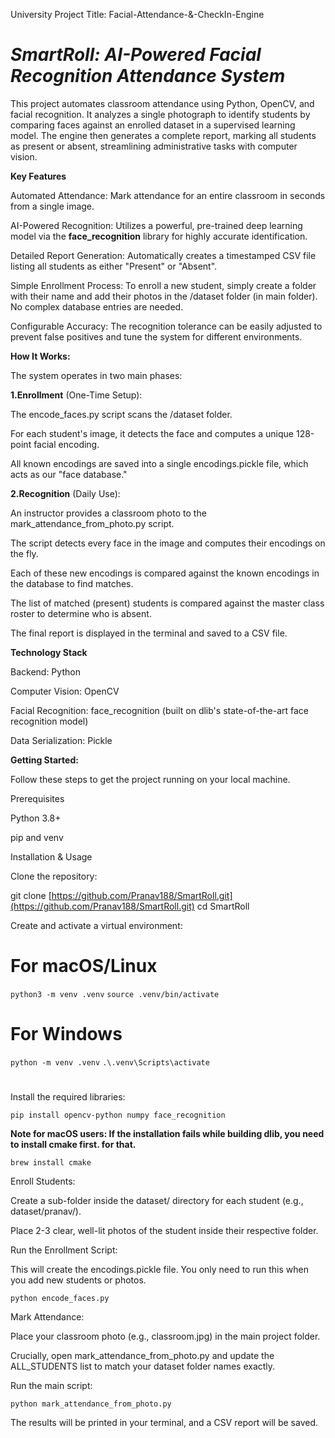 University Project Title: Facial-Attendance-&-CheckIn-Engine

 # *****SmartRoll: AI-Powered Facial Recognition Attendance System*****


This project automates classroom attendance using Python, OpenCV, and facial recognition. It analyzes a single photograph to identify students by comparing faces against an enrolled dataset in a supervised learning model. The engine then generates a complete report, marking all students as present or absent, streamlining administrative tasks with computer vision.

**Key Features**

Automated Attendance: Mark attendance for an entire classroom in seconds from a single image.

AI-Powered Recognition: Utilizes a powerful, pre-trained deep learning model via the **face_recognition** library for highly accurate identification.

Detailed Report Generation: Automatically creates a timestamped CSV file listing all students as either "Present" or "Absent".

Simple Enrollment Process: To enroll a new student, simply create a folder with their name and add their photos in the /dataset folder (in main folder). No complex database entries are needed.

Configurable Accuracy: The recognition tolerance can be easily adjusted to prevent false positives and tune the system for different environments.

**How It Works:**

The system operates in two main phases:

**1.Enrollment** (One-Time Setup):

The encode_faces.py script scans the /dataset folder.

For each student's image, it detects the face and computes a unique 128-point facial encoding.

All known encodings are saved into a single encodings.pickle file, which acts as our "face database."

**2.Recognition** (Daily Use):

An instructor provides a classroom photo to the mark_attendance_from_photo.py script.

The script detects every face in the image and computes their encodings on the fly.

Each of these new encodings is compared against the known encodings in the database to find matches.

The list of matched (present) students is compared against the master class roster to determine who is absent.

The final report is displayed in the terminal and saved to a CSV file.

**Technology Stack**

Backend: Python

Computer Vision: OpenCV

Facial Recognition: face_recognition (built on dlib's state-of-the-art face recognition model)

Data Serialization: Pickle

**Getting Started:**

Follow these steps to get the project running on your local machine.

Prerequisites

Python 3.8+

pip and venv

Installation & Usage

Clone the repository:

git clone [https://github.com/Pranav188/SmartRoll.git](https://github.com/Pranav188/SmartRoll.git)
cd SmartRoll

Create and activate a virtual environment:

# For macOS/Linux
`python3 -m venv .venv`
`source .venv/bin/activate`

# For Windows
`python -m venv .venv`
`.\.venv\Scripts\activate`
#

Install the required libraries:

`pip install opencv-python numpy face_recognition`

**Note for macOS users: If the installation fails while building dlib, you need to install cmake first.
for that.**

`brew install cmake `

Enroll Students:

Create a sub-folder inside the dataset/ directory for each student (e.g., dataset/pranav/).

Place 2-3 clear, well-lit photos of the student inside their respective folder.

Run the Enrollment Script:

This will create the encodings.pickle file. You only need to run this when you add new students or photos.

`python encode_faces.py`

Mark Attendance:

Place your classroom photo (e.g., classroom.jpg) in the main project folder.

Crucially, open mark_attendance_from_photo.py and update the ALL_STUDENTS list to match your dataset folder names exactly.

Run the main script:

`python mark_attendance_from_photo.py`

The results will be printed in your terminal, and a CSV report will be saved.

